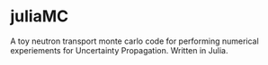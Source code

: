 # juliaMC
A toy neutron transport monte carlo code for performing numerical experiements for Uncertainty Propagation. Written in Julia.
